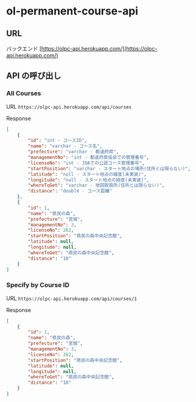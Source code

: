 # ol-permanent-course-api

## URL

バックエンド
[https://olpc-api.herokuapp.com/](https://olpc-api.herokuapp.com/)

## API の呼び出し

### All Courses

URL
`https://olpc-api.herokuapp.com/api/courses`

Response

```json
[
    {
        "id": "int - コースID",
        "name": "varchar - コース名",
        "prefecture": "varchar - 都道府県",
        "managementNo": "int - 都道府県協会での管理番号",
        "licenseNo": "int - JOAでの公認コース管理番号",
        "startPosition": "varchar - スタート地点の場所(住所とは限らない)",
        "latitude": "null - スタート地点の緯度(未実装)",
        "longitude": "null - スタート地点の経度(未実装)",
        "whereToGet": "varchar - 地図取扱所(住所とは限らない)",
        "distance": "double - コース距離"
    },
    {
        "id": 1,
        "name": "県民の森",
        "prefecture": "宮城",
        "managementNo": 3,
        "licenseNo": 262,
        "startPosition": "県民の森中央記念館",
        "latitude": null,
        "longitude": null,
        "whereToGet": "県民の森中央記念館",
        "distance": "10"
    }
]
```

### Specify by Course ID

URL
`https://olpc-api.herokuapp.com/api/courses/1`

Response

```json
[
    {
        "id": 1,
        "name": "県民の森",
        "prefecture": "宮城",
        "managementNo": 3,
        "licenseNo": 262,
        "startPosition": "県民の森中央記念館",
        "latitude": null,
        "longitude": null,
        "whereToGet": "県民の森中央記念館",
        "distance": "10"
    }
]
```
